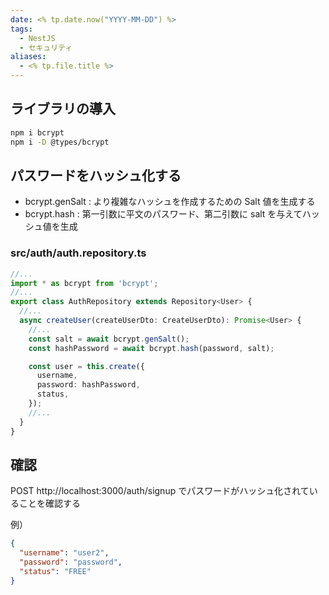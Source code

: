 ```yaml
---
date: <% tp.date.now("YYYY-MM-DD") %>
tags:
  - NestJS
  - セキュリティ
aliases:
  - <% tp.file.title %>
---
```

## ライブラリの導入

```bash
npm i bcrypt
npm i -D @types/bcrypt
```

## パスワードをハッシュ化する

- bcrypt.genSalt : より複雑なハッシュを作成するための Salt 値を生成する
- bcrypt.hash : 第一引数に平文のパスワード、第二引数に salt を与えてハッシュ値を生成

### src/auth/auth.repository.ts

```ts
//...
import * as bcrypt from 'bcrypt';
//...
export class AuthRepository extends Repository<User> {
  //...
  async createUser(createUserDto: CreateUserDto): Promise<User> {
    //...
    const salt = await bcrypt.genSalt();
    const hashPassword = await bcrypt.hash(password, salt);

    const user = this.create({
      username,
      password: hashPassword,
      status,
    });
    //...
  }
}
```

## 確認

POST http://localhost:3000/auth/signup でパスワードがハッシュ化されていることを確認する

例）

```json
{
  "username": "user2",
  "password": "password",
  "status": "FREE"
}
```